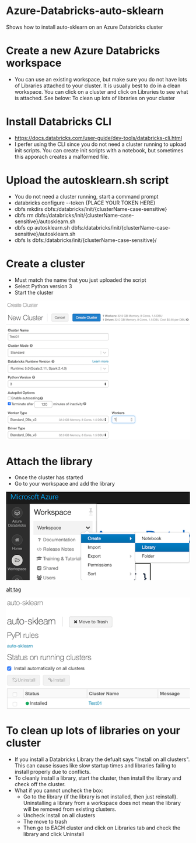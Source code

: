 # Azure-Databricks-auto-sklearn
Shows how to install auto-sklearn on an Azure Databricks cluster


# Create a new Azure Databricks workspace
- You can use an existing workspace, but make sure you do not have lots of Libraries attached to your cluster.  It is usually best to do in a clean workspace.  You can click on a cluster and click on Libraries to see what is attached.  See below: To clean up lots of libraries on your cluster


# Install Databricks CLI
- https://docs.databricks.com/user-guide/dev-tools/databricks-cli.html
- I perfer using the CLI since you do not need a cluster running to upload init scripts. You can create init scripts with a notebook, but sometimes this apporach creates a malformed file.


# Upload the autosklearn.sh script
- You do not need a cluster running, start a command prompt
- databricks configure --token {PLACE YOUR TOKEN HERE}
- dbfs mkdirs dbfs:/databricks/init/{clusterName-case-sensitive}
- dbfs rm dbfs:/databricks/init/{clusterName-case-sensitive}/autosklearn.sh
- dbfs cp autosklearn.sh dbfs:/databricks/init/{clusterName-case-sensitive}/autosklearn.sh
- dbfs ls dbfs:/databricks/init/{clusterName-case-sensitive}/


# Create a cluster
- Must match the name that you just uploaded the script
- Select Python version 3
- Start the cluster

![alt tag](https://raw.githubusercontent.com/AdamPaternostro/Azure-Databricks-auto-sklearn/master/images/Create-Cluster.png)

# Attach the library
- Once the cluster has started
- Go to your workspace and add the library

![alt tag](https://raw.githubusercontent.com/AdamPaternostro/Azure-Databricks-auto-sklearn/master/images/Create-Library.png)

[alt tag](https://raw.githubusercontent.com/AdamPaternostro/Azure-Databricks-auto-sklearn/master/images/Create-Library-PyPi)

![alt tag](https://raw.githubusercontent.com/AdamPaternostro/Azure-Databricks-auto-sklearn/master/images/Install-Library.png)

# To clean up lots of libraries on your cluster
- If you install a Databricks Library the defualt says "Install on all clusters".  This can cause issues like slow startup times and libraries failing to install properly due to conflicts.
- To cleanly install a library, start the cluster, then install the library and check off the cluster.
- What if you cannot uncheck the box:
   - Go to the library (if the library is not installed, then just reinstall).  Uninstalling a library from a workspace does not mean the library will be removed from existing clusters.
   - Uncheck install on all clusters
   - The move to trash
   - Then go to EACH cluster and click on Libraries tab and check the library and click Uninstall